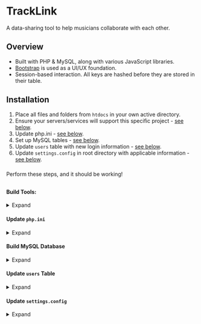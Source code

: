 
# TrackLink

A data-sharing tool to help musicians collaborate with each other.

## Overview

* Built with PHP & MySQL, along with various JavaScript libraries.
* [Bootstrap](http://getbootstrap.com) is used as a UI/UX foundation.
* Session-based interaction. All keys are hashed before they are stored in their table.

## Installation

1. Place all files and folders from `htdocs` in your own active directory.
2. Ensure your servers/services will support this specific project - [see below](#build-tools).
3. Update php.ini - [see below](#update-phpini).
4. Set up MySQL tables - [see below](#build-mysql-database).
5. Update `users` table with new login information - [see below](#update-users-table).
6. Update `settings.config` in root directory with applicable information - [see below](#update-settingsconfig).

###
Perform these steps, and it should be working!
##

#### Build Tools:

<details>

<summary>Expand</summary>

Here's a list of the external tools I used when developing this project.

| Service    | Version |
|------------|---------|
| MAMP       | 4.1.1   |
| Apache     | 2.2.31  |
| PHP        | 7.1.1   |
| MySQL      | 5.6.35  |
| phpMyAdmin | 4.6.5.2 |

</details>

#### Update `php.ini`

<details>

<summary>Expand</summary>

- Your php.ini will likely need to be updated to allow for larger file uploads, I recommend these values:

###### LINE 373

```php
post_max_size = 256M
```

###### LINE 481

```php
upload_max_filesize = 256M
```

</details>

#### Build MySQL Database

<details>

<summary>Expand</summary>

- Update username & password for MySQL server & in `includes/dbh.inc.php`.
- Create `tracklink` database, then run this SQL:

```sql
SET SQL_MODE = "NO_AUTO_VALUE_ON_ZERO";
SET time_zone = "+00:00";

--
-- Database: `tracklink`
--

CREATE TABLE `projectfiles` (
  `uuid` int(11) NOT NULL,
  `proj_uuid` int(11) NOT NULL,
  `user_uuid` int(11) NOT NULL,
  `role` tinytext NOT NULL,
  `description` tinytext NOT NULL,
  `filetype` tinytext NOT NULL,
  `time_uploaded` datetime NOT NULL
) ENGINE=InnoDB DEFAULT CHARSET=utf8 ROW_FORMAT=COMPACT;

CREATE TABLE `projects` (
  `uuid` int(11) NOT NULL,
  `user_uuid` int(11) NOT NULL,
  `name` tinytext NOT NULL,
  `lyrics` text NOT NULL,
  `timestamp` datetime NOT NULL
) ENGINE=InnoDB DEFAULT CHARSET=utf8;

CREATE TABLE `users` (
  `uuid` int(11) NOT NULL,
  `name` tinytext NOT NULL,
  `hash` tinytext NOT NULL,
  `role` tinytext NOT NULL
) ENGINE=InnoDB DEFAULT CHARSET=utf8;

INSERT INTO `users` (`uuid`, `name`, `hash`, `role`) VALUES
(1, 'admin-username', 'hashed-password', 'admin'),
(2, 'user-username', 'hashed-password', 'user');

ALTER TABLE `projectfiles`
  ADD PRIMARY KEY (`uuid`),
  ADD UNIQUE KEY `stem_id` (`uuid`);

ALTER TABLE `projects`
  ADD PRIMARY KEY (`uuid`),
  ADD UNIQUE KEY `uid` (`uuid`);

ALTER TABLE `users`
  ADD PRIMARY KEY (`uuid`),
  ADD UNIQUE KEY `uuid` (`uuid`);

ALTER TABLE `projectfiles`
  MODIFY `uuid` int(11) NOT NULL AUTO_INCREMENT, AUTO_INCREMENT=27;

ALTER TABLE `projects`
  MODIFY `uuid` int(11) NOT NULL AUTO_INCREMENT, AUTO_INCREMENT=10;

ALTER TABLE `users`
  MODIFY `uuid` int(11) NOT NULL AUTO_INCREMENT, AUTO_INCREMENT=11;
```

</details>

#### Update `users` Table

<details>

<summary>Expand</summary>

- Either delete the original rows or modify them to your own accord
	- If creating new rows, `uuid` is set to Auto-Increment - no need to enter a value
	- `name` will be whatever you want the user's username to be
	- `hash` will be the hashed version of the user's password
		- You can use my easy hashing tool from its repo at [/php-hash-gen](https://github.com/danvanbueren/php-hash-gen)
	- `role` will either `user` or `admin`
		- As of now, the only difference is the ability to delete a project. Admins will have more access soon.

</details>

#### Update `settings.config`

<details>

<summary>Expand</summary>

By default, the settings configuration will be incomplete and will prevent your instance from connecting to your database correctly. Your band/group name will also be an eyesore if left unchanged and should serve as a reminder in the event you do not see this step.
- Below is the default `settings.config`:
```json
{
  "group-name":"--> UPDATE 'SETTINGS.CONFIG' <--",
  "sql-server-name":"localhost",
  "sql-username":"--> UPDATE ME <--",
  "sql-password":"--> UPDATE ME <--",
  "sql-database":"tracklink"
} 
```
- Change the value of `group-name` to your band/group name
  - i.e. `"group-name":"Queen",`
- Change the value of `sql-server-name` to the path to your MySQL server (if applicable)
  - If you are hosting your MySQL server on the same system as your webserver, leaving the value `localhost` will generally work. You should only change this if you are hosting your MySQL server on a different system
    - i.e. `"sql-server-name":"192.168.0.27",`
- Change the value of `sql-username` to your MySQL username
  - i.e. `"sql-username":"root",`
- Change the value of `sql-password` to your MySQL password
  - i.e. `"sql-password":"c&aA1$%Cx8y5@7iR",`
- Change the value of `sql-database` to your MySQL database name (if applicable)
  - The default value `tracklink` is already correct if you have been following this installation guide. Only change this if you decide to name your database something else.
    - i.e. `"sql-database":"queen-tracklink-db"`
  - Warning: Changing anything EXCEPT for the database name will break this program in it's default state. Even if you decide to use a different name for your database, all other SQL must mirror the previously mentioned format or you will run into a multitude of errors. Changing anything EXCEPT for the database name would require you to go through the whole program and edit all SQL queries - yikes!

</details>

